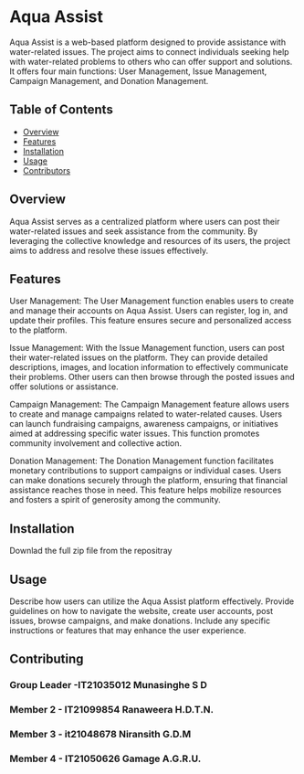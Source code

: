 # Aqua Assist

Aqua Assist is a web-based platform designed to provide assistance with water-related issues. The project aims to connect individuals seeking help with water-related problems to others who can offer support and solutions. It offers four main functions: User Management, Issue Management, Campaign Management, and Donation Management.

## Table of Contents

- [Overview](#overview)
- [Features](#features)
- [Installation](#installation)
- [Usage](#usage)
- [Contributors](#contributing)


## Overview

Aqua Assist serves as a centralized platform where users can post their water-related issues and seek assistance from the community. By leveraging the collective knowledge and resources of its users, the project aims to address and resolve these issues effectively.

## Features

User Management: The User Management function enables users to create and manage their accounts on Aqua Assist. Users can register, log in, and update their profiles. This feature ensures secure and personalized access to the platform.

Issue Management: With the Issue Management function, users can post their water-related issues on the platform. They can provide detailed descriptions, images, and location information to effectively communicate their problems. Other users can then browse through the posted issues and offer solutions or assistance.

Campaign Management: The Campaign Management feature allows users to create and manage campaigns related to water-related causes. Users can launch fundraising campaigns, awareness campaigns, or initiatives aimed at addressing specific water issues. This function promotes community involvement and collective action.

Donation Management: The Donation Management function facilitates monetary contributions to support campaigns or individual cases. Users can make donations securely through the platform, ensuring that financial assistance reaches those in need. This feature helps mobilize resources and fosters a spirit of generosity among the community.

## Installation

Downlad the full zip file from the repositray 

## Usage

Describe how users can utilize the Aqua Assist platform effectively. Provide guidelines on how to navigate the website, create user accounts, post issues, browse campaigns, and make donations. Include any specific instructions or features that may enhance the user experience.

## Contributing

### Group Leader -IT21035012 Munasinghe S D
### Member 2 - IT21099854 Ranaweera H.D.T.N.
### Member 3 - it21048678 Niransith G.D.M
### Member 4 - IT21050626 Gamage A.G.R.U.


